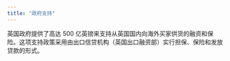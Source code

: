 ```yaml
---
title: "政府支持"
---
```


英国政府提供了高达 500 亿英镑来支持从英国国内向海外买家供货的融资和保险。这项支持政策采用由出口信贷机构（英国出口融资部）实行担保、保险和发放贷款的形式。